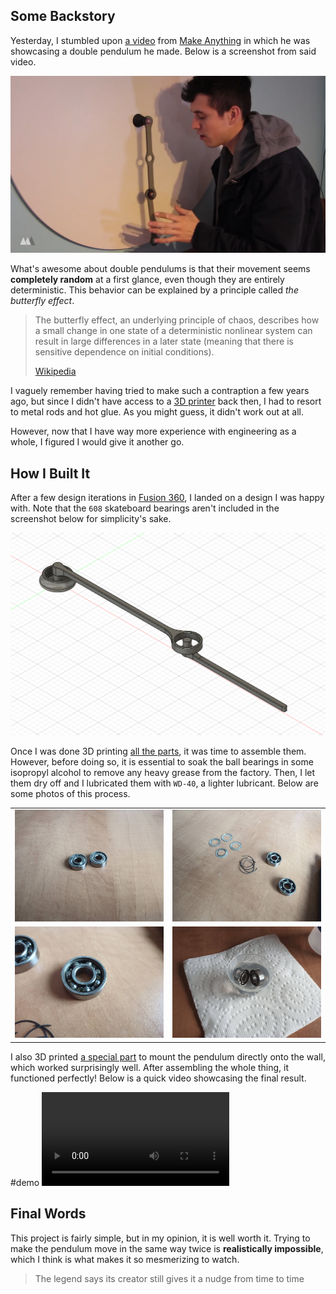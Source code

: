 ## Some Backstory

Yesterday, I stumbled upon [a video](https://www.youtube.com/watch?v=mZ1hF_-cubA) from [Make Anything](https://www.youtube.com/channel/UCVc6AHfGw9b2zOE_ZGfmsnw) in which he was showcasing a double pendulum he made. Below is a screenshot from said video.

![screenshot of Devon showcasing his double pendulum](Screenshot%202021-09-30%20171006.png)

What's awesome about double pendulums is that their movement seems **completely random** at a first glance, even though they are entirely deterministic. This behavior can be explained by a principle called _the butterfly effect_.

> The butterfly effect, an underlying principle of chaos, describes how a small change in one state of a deterministic nonlinear system can result in large differences in a later state (meaning that there is sensitive dependence on initial conditions).
>
> [Wikipedia](https://en.wikipedia.org/wiki/Chaos_theory)

I vaguely remember having tried to make such a contraption a few years ago, but since I didn't have access to a [3D printer](https://www.creality.com/goods-detail/ender-3-3d-printer) back then, I had to resort to metal rods and hot glue. As you might guess, it didn't work out at all.

However, now that I have way more experience with engineering as a whole, I figured I would give it another go.

## How I Built It

After a few design iterations in [Fusion 360](https://www.autodesk.ca/en/products/fusion-360/personal), I landed on a design I was happy with. Note that the `608` skateboard bearings aren't included in the screenshot below for simplicity's sake.

![3D design of my double pendulum](Screenshot%202021-09-30%20173449.png)

Once I was done 3D printing [all the parts](./Double-Pendulum.zip), it was time to assemble them. However, before doing so, it is essential to soak the ball bearings in some isopropyl alcohol to remove any heavy grease from the factory. Then, I let them dry off and I lubricated them with `WD-40`, a lighter lubricant. Below are some photos of this process.

|                                    |                                    |
| ---------------------------------- | ---------------------------------- |
| ![](IMG_20210929_163901_0.min.jpg) | ![](IMG_20210929_164407_6.min.jpg) |
| ![](IMG_20210929_164420_7.min.jpg) | ![](IMG_20210929_164612_9.min.jpg) |

I also 3D printed [a special part](./Double-Pendulum.zip) to mount the pendulum directly onto the wall, which worked surprisingly well. After assembling the whole thing, it functioned perfectly! Below is a quick video showcasing the final result.

#demo
![video](VID_20210930_164927_2-freeconvert%4030%25.mp4)

## Final Words

This project is fairly simple, but in my opinion, it is well worth it. Trying to make the pendulum move in the same way twice is **realistically impossible**, which I think is what makes it so mesmerizing to watch.

> The legend says its creator still gives it a nudge from time to time
